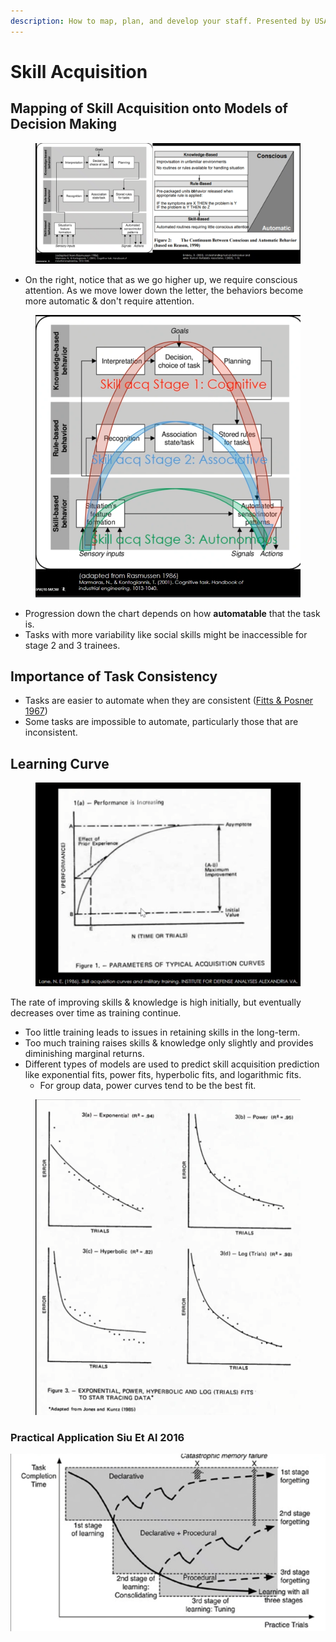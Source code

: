 ```yaml
---
description: How to map, plan, and develop your staff. Presented by USAF Kent Etherton
---
```


# Skill Acquisition

## Mapping of Skill Acquisition onto Models of Decision Making

<figure><img src="../.gitbook/assets/image (10).png" alt=""><figcaption></figcaption></figure>

* On the right, notice that as we go higher up, we require conscious attention. As we move lower down the letter, the behaviors become more automatic & don't require attention.

<figure><img src="../.gitbook/assets/image (12).png" alt=""><figcaption></figcaption></figure>

* Progression down the chart depends on how **automatable** that the task is.&#x20;
* Tasks with more variability like social skills might be inaccessible for stage 2 and 3 trainees.

## Importance of Task Consistency

* Tasks are easier to automate when they are consistent ([Fitts & Posner 1967](https://www.researchgate.net/publication/233446680\_The\_role\_of\_working\_memory\_in\_sport))
* Some tasks are impossible to automate, particularly those that are inconsistent.

## Learning Curve

<figure><img src="../.gitbook/assets/image (7).png" alt=""><figcaption></figcaption></figure>

The rate of improving skills & knowledge is high initially, but eventually decreases over time as training continue.

* Too little training leads to issues in retaining skills in the long-term.
* Too much training raises skills & knowledge only slightly and provides diminishing marginal returns.
* Different types of models are used to predict skill acquisition prediction like exponential fits, power fits, hyperbolic fits, and logarithmic fits.&#x20;
  * For group data, power curves tend to be the best fit.&#x20;

<figure><img src="../.gitbook/assets/image (4).png" alt=""><figcaption></figcaption></figure>

### Practical Application Siu Et Al 2016



![](<../.gitbook/assets/image (5).png>)



